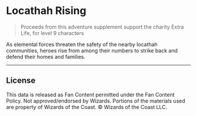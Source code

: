 # Locathah Rising

> Proceeds from this adventure supplement support the charity Extra Life, for level 9 characters

As elemental forces threaten the safety of the nearby locathah communities, heroes rise from among their numbers to strike back and defend their homes and families. 

---

## License

This data is released as Fan Content permitted under the Fan Content Policy. Not approved/endorsed by Wizards. Portions of the materials used are property of Wizards of the Coast. © Wizards of the Coast LLC.
